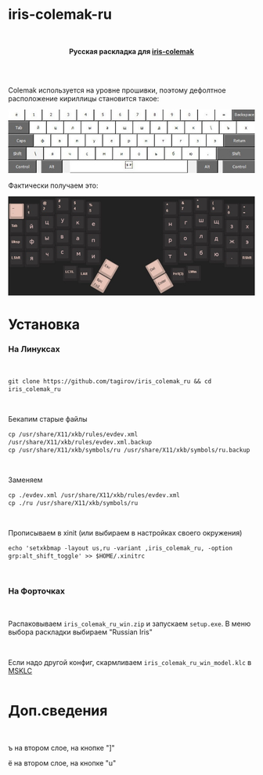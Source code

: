 # iris-colemak-ru
<br />

<p align=center><b>Русская раскладка для <a href="https://github.com/tagirov/iris-colemak">iris-colemak</a></b></p>
<br />
<br />

Colemak используется на уровне прошивки, поэтому дефолтное расположение кириллицы становится такое:
<br />

![](iris_colemak_ru_remap.jpg)
<br />

Фактически получаем это:
<br />

![](iris_colemak_ru.jpg)
<br />

# Установка

### На Линуксах
<br />

```
git clone https://github.com/tagirov/iris_colemak_ru && cd iris_colemak_ru
```
<br />

Бекапим старые файлы

```
cp /usr/share/X11/xkb/rules/evdev.xml /usr/share/X11/xkb/rules/evdev.xml.backup
cp /usr/share/X11/xkb/symbols/ru /usr/share/X11/xkb/symbols/ru.backup
```
<br />

Заменяем

```
cp ./evdev.xml /usr/share/X11/xkb/rules/evdev.xml
cp ./ru /usr/share/X11/xkb/symbols/ru 
```
<br />


Прописываем в xinit (или выбираем в настройках своего окружения)

```
echo 'setxkbmap -layout us,ru -variant ,iris_colemak_ru, -option grp:alt_shift_toggle' >> $HOME/.xinitrc
```
<br />

### На Форточках
<br />

Распаковываем `iris_colemak_ru_win.zip` и запускаем `setup.exe`. В меню выбора раскладки выбираем "Russian Iris"

<br />

Если надо другой конфиг, скармливаем `iris_colemak_ru_win_model.klc` в [MSKLC](https://www.microsoft.com/en-us/download/details.aspx?id=102134)
<br />
<br />


# Доп.сведения
<br />

ъ на втором слое, на кнопке "]"

ё на втором слое, на кнопке "u"
